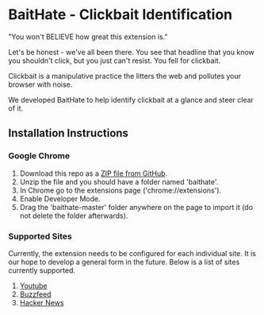 # BaitHate - Clickbait Identification
"You won't BELIEVE how great this extension is."

Let's be honest - we've all been there. You see that headline that you know you shouldn't click, but you just can't resist. You fell for clickbait.

Clickbait is a manipulative practice the litters the web and pollutes your browser with noise. 

We developed BaitHate to help identify clickbait at a glance and steer clear of it.

## Installation Instructions

### Google Chrome

1. Download this repo as a [ZIP file from GitHub](https://github.com/xamroot/baithate/archive/master.zip).
2. Unzip the file and you should have a folder named 'baithate'.
3. In Chrome go to the extensions page ('chrome://extensions').
4. Enable Developer Mode.
5. Drag the 'baithate-master' folder anywhere on the page to import it (do not delete the folder afterwards).

### Supported Sites
Currently, the extension needs to be configured for each individual site. It is our hope to develop a general form in the future. Below is a list of sites currently supported.

1. [Youtube](https://www.youtube.com)
2. [Buzzfeed](https://www.buzzfeed.com)
3. [Hacker News](https://www.news.ycombinator.com)

